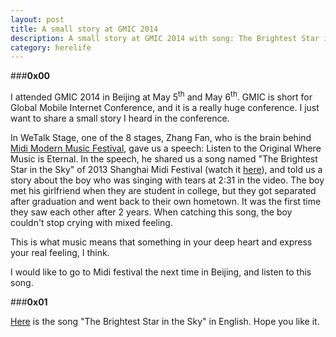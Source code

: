 ```yaml
---
layout: post
title: A small story at GMIC 2014
description: A small story at GMIC 2014 with song: The Brightest Star in the Sky
category: herelife
---
```


###**0x00**

I attended GMIC 2014 in Beijing at May 5<sup>th</sup> and May 6<sup>th</sup>.
GMIC is short for Global Mobile Internet Conference, and it is a really huge conference. 
I just want to share a small story I heard in the conference.

In WeTalk Stage, one of the 8 stages, Zhang Fan, who is the brain behind 
[Midi Modern Music Festival](http://en.wikipedia.org/wiki/Midi_Music_Festival), gave us a speech: Listen to the Original Where Music is Eternal. 
In the speech, he shared us a song named "The Brightest Star in the Sky" of 2013 Shanghai Midi Festival
(watch it [here](https://www.youtube.com/watch?v=Z7qgMJCmAHs)), and told us a story about the boy 
who was singing with tears at 2:31 in the video. The boy met his girlfriend when they are student in college, 
but they got separated after graduation and went back to their own hometown. It was the first time they saw each other
after 2 years. When catching this song, the boy couldn't stop crying with mixed feeling.
	
This is what music means that something in your deep heart and express your real feeling, I think.

I would like to go to Midi festival the next time in Beijing, and listen to this song.
	
###**0x01**

[Here](http://smileboxx.blogspot.com/2013/08/escape-plan-brightest-star-in-night-sky.html) is the song 
"The Brightest Star in the Sky" in English. Hope you like it.
